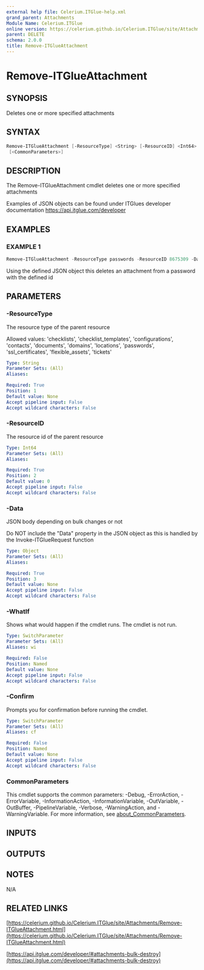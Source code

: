 ```yaml
---
external help file: Celerium.ITGlue-help.xml
grand_parent: Attachments
Module Name: Celerium.ITGlue
online version: https://celerium.github.io/Celerium.ITGlue/site/Attachments/Remove-ITGlueAttachment.html
parent: DELETE
schema: 2.0.0
title: Remove-ITGlueAttachment
---
```


# Remove-ITGlueAttachment

## SYNOPSIS
Deletes one or more specified attachments

## SYNTAX

```powershell
Remove-ITGlueAttachment [-ResourceType] <String> [-ResourceID] <Int64> [-Data] <Object> [-WhatIf] [-Confirm]
 [<CommonParameters>]
```

## DESCRIPTION
The Remove-ITGlueAttachment cmdlet deletes one
or more specified attachments

Examples of JSON objects can be found under ITGlues developer documentation
    https://api.itglue.com/developer

## EXAMPLES

### EXAMPLE 1
```powershell
Remove-ITGlueAttachment -ResourceType passwords -ResourceID 8675309 -Data $JsonBody
```

Using the defined JSON object this deletes an attachment from a
password with the defined id

## PARAMETERS

### -ResourceType
The resource type of the parent resource

Allowed values:
'checklists', 'checklist_templates', 'configurations', 'contacts', 'documents',
'domains', 'locations', 'passwords', 'ssl_certificates', 'flexible_assets', 'tickets'

```yaml
Type: String
Parameter Sets: (All)
Aliases:

Required: True
Position: 1
Default value: None
Accept pipeline input: False
Accept wildcard characters: False
```

### -ResourceID
The resource id of the parent resource

```yaml
Type: Int64
Parameter Sets: (All)
Aliases:

Required: True
Position: 2
Default value: 0
Accept pipeline input: False
Accept wildcard characters: False
```

### -Data
JSON body depending on bulk changes or not

Do NOT include the "Data" property in the JSON object as this is handled
by the Invoke-ITGlueRequest function

```yaml
Type: Object
Parameter Sets: (All)
Aliases:

Required: True
Position: 3
Default value: None
Accept pipeline input: False
Accept wildcard characters: False
```

### -WhatIf
Shows what would happen if the cmdlet runs.
The cmdlet is not run.

```yaml
Type: SwitchParameter
Parameter Sets: (All)
Aliases: wi

Required: False
Position: Named
Default value: None
Accept pipeline input: False
Accept wildcard characters: False
```

### -Confirm
Prompts you for confirmation before running the cmdlet.

```yaml
Type: SwitchParameter
Parameter Sets: (All)
Aliases: cf

Required: False
Position: Named
Default value: None
Accept pipeline input: False
Accept wildcard characters: False
```

### CommonParameters
This cmdlet supports the common parameters: -Debug, -ErrorAction, -ErrorVariable, -InformationAction, -InformationVariable, -OutVariable, -OutBuffer, -PipelineVariable, -Verbose, -WarningAction, and -WarningVariable. For more information, see [about_CommonParameters](http://go.microsoft.com/fwlink/?LinkID=113216).

## INPUTS

## OUTPUTS

## NOTES
N/A

## RELATED LINKS

[https://celerium.github.io/Celerium.ITGlue/site/Attachments/Remove-ITGlueAttachment.html](https://celerium.github.io/Celerium.ITGlue/site/Attachments/Remove-ITGlueAttachment.html)

[https://api.itglue.com/developer/#attachments-bulk-destroy](https://api.itglue.com/developer/#attachments-bulk-destroy)

